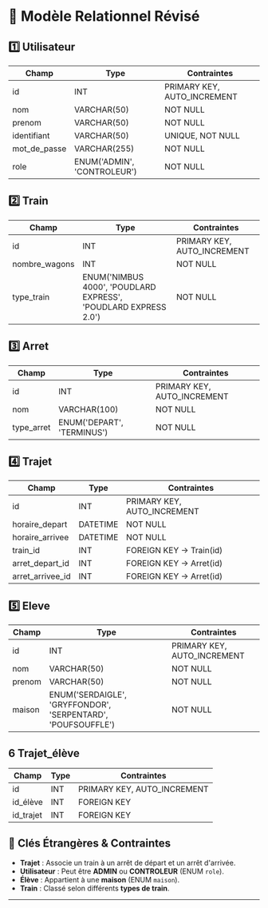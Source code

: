 # 📌 Modèle Relationnel Révisé

## 1️⃣ Utilisateur
| Champ         | Type           | Contraintes  |
|--------------|--------------|-------------|
| id          | INT | PRIMARY KEY, AUTO_INCREMENT |
| nom        | VARCHAR(50) | NOT NULL |
| prenom     | VARCHAR(50) | NOT NULL |
| identifiant | VARCHAR(50) | UNIQUE, NOT NULL |
| mot_de_passe | VARCHAR(255) | NOT NULL |
| role       | ENUM('ADMIN', 'CONTROLEUR') | NOT NULL |

## 2️⃣ Train
| Champ         | Type           | Contraintes  |
|--------------|--------------|-------------|
| id          | INT | PRIMARY KEY, AUTO_INCREMENT |
| nombre_wagons | INT | NOT NULL |
| type_train | ENUM('NIMBUS 4000', 'POUDLARD EXPRESS', 'POUDLARD EXPRESS 2.0') | NOT NULL |

## 3️⃣ Arret
| Champ         | Type           | Contraintes  |
|--------------|--------------|-------------|
| id          | INT | PRIMARY KEY, AUTO_INCREMENT |
| nom        | VARCHAR(100) | NOT NULL |
| type_arret | ENUM('DEPART', 'TERMINUS') | NOT NULL |

## 4️⃣ Trajet
| Champ         | Type           | Contraintes  |
|--------------|--------------|-------------|
| id          | INT | PRIMARY KEY, AUTO_INCREMENT |
| horaire_depart | DATETIME | NOT NULL |
| horaire_arrivee | DATETIME | NOT NULL |
| train_id    | INT | FOREIGN KEY → Train(id) |
| arret_depart_id | INT | FOREIGN KEY → Arret(id) |
| arret_arrivee_id | INT | FOREIGN KEY → Arret(id) |

## 5️⃣ Eleve
| Champ         | Type           | Contraintes  |
|--------------|--------------|-------------|
| id          | INT | PRIMARY KEY, AUTO_INCREMENT |
| nom        | VARCHAR(50) | NOT NULL |
| prenom     | VARCHAR(50) | NOT NULL |
| maison     | ENUM('SERDAIGLE', 'GRYFFONDOR', 'SERPENTARD', 'POUFSOUFFLE') | NOT NULL |

## 6 Trajet_élève
| Champ         | Type           | Contraintes  |
|--------------|--------------|-------------|
| id          | INT | PRIMARY KEY, AUTO_INCREMENT |
|id_élève     | INT | FOREIGN KEY |
|id_trajet    | INT | FOREIGN KEY |

## 🔗 Clés Étrangères & Contraintes
- **Trajet** : Associe un train à un arrêt de départ et un arrêt d'arrivée.
- **Utilisateur** : Peut être **ADMIN** ou **CONTROLEUR** (ENUM `role`).
- **Élève** : Appartient à une **maison** (ENUM `maison`).
- **Train** : Classé selon différents **types de train**.

---
